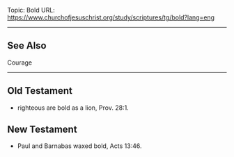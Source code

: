Topic: Bold
URL: https://www.churchofjesuschrist.org/study/scriptures/tg/bold?lang=eng

---

## See Also

Courage

---

## Old Testament

- righteous are bold as a lion, Prov. 28:1.

## New Testament

- Paul and Barnabas waxed bold, Acts 13:46.

